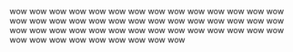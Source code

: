 wow
wow
wow
wow
wow
wow
wow
wow
wow
wow
wow
wow
wow
wow
wow
wow
wow
wow
wow
wow
wow
wow
wow
wow
wow
wow
wow
wow
wow
wow
wow
wow
wow
wow
wow
wow
wow
wow
wow
wow
wow
wow
wow
wow
wow
wow
wow
wow
wow
wow
wow
